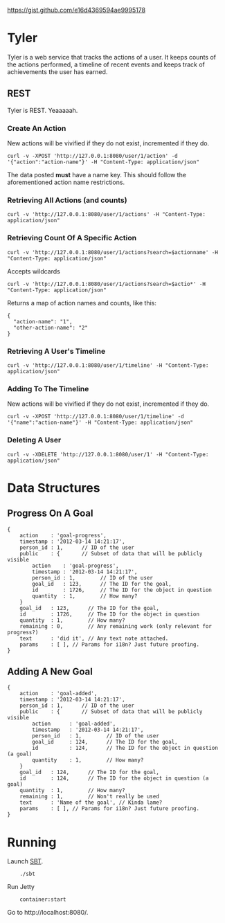 https://gist.github.com/e16d4369594ae9995178

# Tyler

Tyler is a web service that tracks the actions of a user.  It keeps counts
of the actions performed, a timeline of recent events and keeps track of
achievements the user has earned.

## REST

Tyler is REST. Yeaaaaah.

### Create An Action

New actions will be vivified if they do not exist, incremented if they do.

    curl -v -XPOST 'http://127.0.0.1:8080/user/1/action' -d '{"action":"action-name"}' -H "Content-Type: application/json"

The data posted **must** have a name key.  This should follow the aforementioned action name restrictions.

### Retrieving All Actions (and counts)

    curl -v 'http://127.0.0.1:8080/user/1/actions' -H "Content-Type: application/json"

### Retrieving Count Of A Specific Action

    curl -v 'http://127.0.0.1:8080/user/1/actions?search=$actionname' -H "Content-Type: application/json"
    
Accepts wildcards

    curl -v 'http://127.0.0.1:8080/user/1/actions?search=$actio*' -H "Content-Type: application/json"
    
Returns a map of action names and counts, like this:

    {
      "action-name": "1",
      "other-action-name": "2"
    }

### Retrieving A User's Timeline
    
    curl -v 'http://127.0.0.1:8080/user/1/timeline' -H "Content-Type: application/json"

### Adding To The Timeline

New actions will be vivified if they do not exist, incremented if they do.

    curl -v -XPOST 'http://127.0.0.1:8080/user/1/timeline' -d '{"name":"action-name"}' -H "Content-Type: application/json"

### Deleting A User

    curl -v -XDELETE 'http://127.0.0.1:8080/user/1' -H "Content-Type: application/json"

# Data Structures

## Progress On A Goal

    {
        action    : 'goal-progress',
        timestamp : '2012-03-14 14:21:17',
        person_id : 1,      // ID of the user
        public    : {       // Subset of data that will be publicly visible
            action    : 'goal-progress',
            timestamp : '2012-03-14 14:21:17',
            person_id : 1,        // ID of the user
            goal_id   : 123,      // The ID for the goal,
            id        : 1726,     // The ID for the object in question
            quantity  : 1,        // How many?
        }
        goal_id   : 123,      // The ID for the goal,
        id        : 1726,     // The ID for the object in question
        quantity  : 1,        // How many?
        remaining : 0,        // Any remaining work (only relevant for progress?)
        text      : 'did it', // Any text note attached.
        params    : [ ], // Params for i18n? Just future proofing.
    }

## Adding A New Goal

    {
        action    : 'goal-added',
        timestamp : '2012-03-14 14:21:17',
        person_id : 1,      // ID of the user
        public    : {       // Subset of data that will be publicly visible
            action      : 'goal-added',
            timestamp   : '2012-03-14 14:21:17',
            person_id   : 1,        // ID of the user
            goal_id     : 124,      // The ID for the goal,
            id          : 124,      // The ID for the object in question (a goal)
            quantity    : 1,        // How many?
        }
        goal_id   : 124,      // The ID for the goal,
        id        : 124,      // The ID for the object in question (a goal)
        quantity  : 1,        // How many?
        remaining : 1,        // Won't really be used
        text      : 'Name of the goal', // Kinda lame?
        params    : [ ], // Params for i18n? Just future proofing.
    }

# Running

Launch [SBT](http://code.google.com/p/simple-build-tool).

        ./sbt

Run Jetty

        container:start

Go to http://localhost:8080/.
